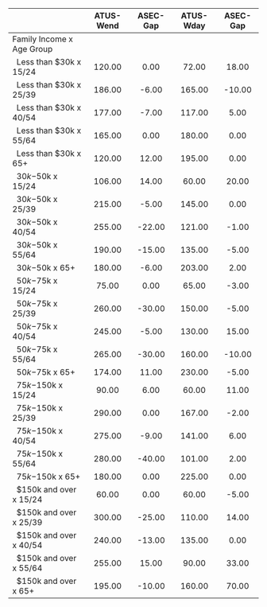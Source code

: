 
|                      |    ATUS-Wend |     ASEC-Gap |    ATUS-Wday |     ASEC-Gap |
| -------------------- | :----------: | :----------: | :----------: | :----------: |
| Family Income x Age Group |              |              |              |              |
| &nbsp;&nbsp;Less than $30k x 15/24 |       120.00 |         0.00 |        72.00 |        18.00 |
| &nbsp;&nbsp;Less than $30k x 25/39 |       186.00 |        -6.00 |       165.00 |       -10.00 |
| &nbsp;&nbsp;Less than $30k x 40/54 |       177.00 |        -7.00 |       117.00 |         5.00 |
| &nbsp;&nbsp;Less than $30k x 55/64 |       165.00 |         0.00 |       180.00 |         0.00 |
| &nbsp;&nbsp;Less than $30k x 65+ |       120.00 |        12.00 |       195.00 |         0.00 |
| &nbsp;&nbsp;$30k-$50k x 15/24 |       106.00 |        14.00 |        60.00 |        20.00 |
| &nbsp;&nbsp;$30k-$50k x 25/39 |       215.00 |        -5.00 |       145.00 |         0.00 |
| &nbsp;&nbsp;$30k-$50k x 40/54 |       255.00 |       -22.00 |       121.00 |        -1.00 |
| &nbsp;&nbsp;$30k-$50k x 55/64 |       190.00 |       -15.00 |       135.00 |        -5.00 |
| &nbsp;&nbsp;$30k-$50k x 65+ |       180.00 |        -6.00 |       203.00 |         2.00 |
| &nbsp;&nbsp;$50k-$75k x 15/24 |        75.00 |         0.00 |        65.00 |        -3.00 |
| &nbsp;&nbsp;$50k-$75k x 25/39 |       260.00 |       -30.00 |       150.00 |        -5.00 |
| &nbsp;&nbsp;$50k-$75k x 40/54 |       245.00 |        -5.00 |       130.00 |        15.00 |
| &nbsp;&nbsp;$50k-$75k x 55/64 |       265.00 |       -30.00 |       160.00 |       -10.00 |
| &nbsp;&nbsp;$50k-$75k x 65+ |       174.00 |        11.00 |       230.00 |        -5.00 |
| &nbsp;&nbsp;$75k-$150k x 15/24 |        90.00 |         6.00 |        60.00 |        11.00 |
| &nbsp;&nbsp;$75k-$150k x 25/39 |       290.00 |         0.00 |       167.00 |        -2.00 |
| &nbsp;&nbsp;$75k-$150k x 40/54 |       275.00 |        -9.00 |       141.00 |         6.00 |
| &nbsp;&nbsp;$75k-$150k x 55/64 |       280.00 |       -40.00 |       101.00 |         2.00 |
| &nbsp;&nbsp;$75k-$150k x 65+ |       180.00 |         0.00 |       225.00 |         0.00 |
| &nbsp;&nbsp;$150k and over x 15/24 |        60.00 |         0.00 |        60.00 |        -5.00 |
| &nbsp;&nbsp;$150k and over x 25/39 |       300.00 |       -25.00 |       110.00 |        14.00 |
| &nbsp;&nbsp;$150k and over x 40/54 |       240.00 |       -13.00 |       135.00 |         0.00 |
| &nbsp;&nbsp;$150k and over x 55/64 |       255.00 |        15.00 |        90.00 |        33.00 |
| &nbsp;&nbsp;$150k and over x 65+ |       195.00 |       -10.00 |       160.00 |        70.00 |

